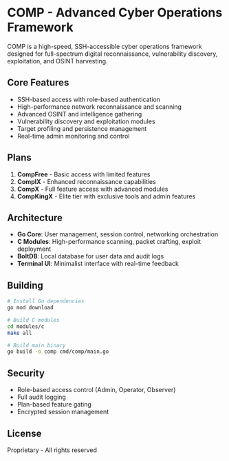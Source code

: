 # COMP - Advanced Cyber Operations Framework

COMP is a high-speed, SSH-accessible cyber operations framework designed for full-spectrum digital reconnaissance, vulnerability discovery, exploitation, and OSINT harvesting.

## Core Features

- SSH-based access with role-based authentication
- High-performance network reconnaissance and scanning
- Advanced OSINT and intelligence gathering
- Vulnerability discovery and exploitation modules
- Target profiling and persistence management
- Real-time admin monitoring and control

## Plans

1. **CompFree** - Basic access with limited features
2. **CompIX** - Enhanced reconnaissance capabilities
3. **CompX** - Full feature access with advanced modules
4. **CompKingX** - Elite tier with exclusive tools and admin features

## Architecture

- **Go Core**: User management, session control, networking orchestration
- **C Modules**: High-performance scanning, packet crafting, exploit deployment
- **BoltDB**: Local database for user data and audit logs
- **Terminal UI**: Minimalist interface with real-time feedback

## Building

```bash
# Install Go dependencies
go mod download

# Build C modules
cd modules/c
make all

# Build main binary
go build -o comp cmd/comp/main.go
```

## Security

- Role-based access control (Admin, Operator, Observer)
- Full audit logging
- Plan-based feature gating
- Encrypted session management

## License

Proprietary - All rights reserved
